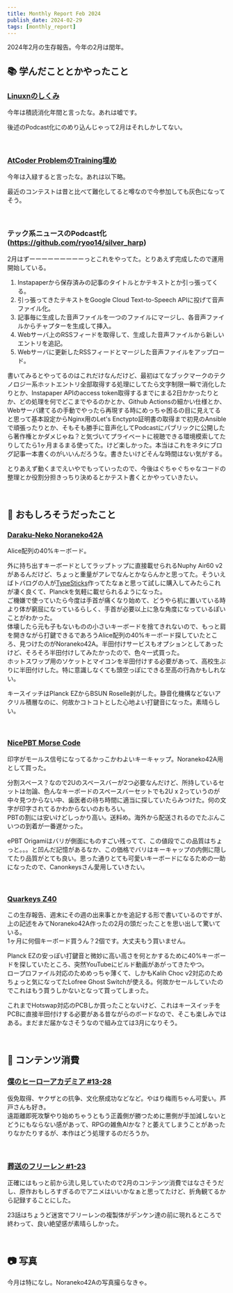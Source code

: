 ```yaml
---
title: Monthly Report Feb 2024
publish_date: 2024-02-29
tags: [monthly_report]
---
```


2024年2月の生存報告。今年の2月は閏年。

## 📚 学んだこととかやったこと

### [Linuxnのしくみ](https://amzn.to/49bdRub)

今年は積読消化年間と言ったな。あれは嘘です。

後述のPodcast化にのめり込んじゃって2月はそれしかしてない。

<br />

### [AtCoder ProblemのTraining埋め](https://kenkoooo.com/atcoder/#/training/Boot%20camp%20for%20Beginners)

今年は入緑すると言ったな。あれは以下略。

最近のコンテストは昔と比べて難化してると噂なので今参加しても灰色になってそう。

<br />

### テック系ニュースのPodcast化(https://github.com/ryoo14/silver_harp)

2月はずーーーーーーーーーっとこれをやってた。とりあえず完成したので運用開始している。

1. Instapaperから保存済みの記事のタイトルとかテキストとか引っ張ってくる。
2. 引っ張ってきたテキストをGoogle Cloud Text-to-Speech APIに投げて音声ファイル化。
3. 記事毎に生成した音声ファイルを一つのファイルにマージし、各音声ファイルからチャプターを生成して挿入。
4. Webサーバ上のRSSフィードを取得して、生成した音声ファイルから新しいエントリを追記。
5. Webサーバに更新したRSSフィードとマージした音声ファイルをアップロード。

書いてみるとやってるのはこれだけなんだけど、最初はてなブックマークのテクノロジー系ホットエントリ全部取得する処理にしてたら文字制限一瞬で消化したりとか、Instapaper APIのaccess token取得するまでにまる2日かかったりとか、どの処理を何でどこまでやるのかとか、Github Actionsの細かい仕様とか、Webサーバ建てるの手動でやったら再現する時にめっちゃ困るの目に見えてると思って基本設定からNginx用のLet's Enctypto証明書の取得まで初見のAnsibleで頑張ったりとか、そもそも勝手に音声化してPodcastにパブリックに公開したら著作権とかダメじゃね？と気づいてプライベートに視聴できる環境模索してたりしてたら1ヶ月まるまる使ってた。けど楽しかった。本当はこれをネタにブログ記事一本書くのがいいんだろうな。書きたいけどそんな時間はない気がする。

とりあえず動くまでえいやでもっていったので、今後はぐちゃぐちゃなコードの整理とか役割分担きっちり決めるとかテスト書くとかやっていきたい。

<br />

## 🧐 おもしろそうだったこと

### [Daraku-Neko Noraneko42A](https://booth.pm/ja/items/5374158)

Alice配列の40%キーボード。

外に持ち出すキーボードとしてラップトップに直接載せられるNuphy Air60 v2があるんだけど、ちょっと重量がアレでなんとかならんかと思ってた。そういえばトバログの人が[TypeSticks](https://amzn.to/492a1Ec)作ってたなぁと思って試しに購入してみたらこれが凄く良くて、Planckを気軽に載せられるようになった。  
ご機嫌で使っていたら今度は手首が痛くなり始めて、どうやら机に置いている時より体が窮屈になっているらしく、手首が必要以上に急な角度になっているぽいことがわかった。  
体壊したら元も子もないものの小さいキーボードを捨てきれないので、もっと肩を開きながら打鍵できるであろうAlice配列の40%キーボード探していたところ、見つけたのがNoraneko42A。半田付けサービスもオプションとしてあったけど、そろそろ半田付けしてみたかったので、色々一式買った。  
ホットスワップ用のソケットとマイコンを半田付けする必要があって、高校生ぶりに半田付けした。特に意識しなくても頭空っぽにできる至高の行為かもしれない。

キースイッチはPlanck EZからBSUN Roselle剥がした。静音化機構などないアクリル積層なのに、何故かコトコトとした心地よい打鍵音になった。素晴らしい。

<br />

### [NicePBT Morse Code](https://cannonkeys.com/products/nicepbt-morse-code)

印字がモールス信号になってるかっこかわよいキーキャップ。Noraneko42A用として買った。

分割スペース？なので2Uのスペースバーが2つ必要なんだけど、所持しているセットは勿論、色んなキーボードのスペースバーセットでも2U x 2っていうのが中々見つからない中、歯医者の待ち時間に適当に探していたらみつけた。何の文字が印字されてるかわからないのおもろい。  
PBTの割には安いけどしっかり高い。送料め。海外から配送されるのでたぶんこいつの到着が一番遅かった。

ePBT Origamiはバリが側面にものすごい残ってて、この値段でこの品質はちょっと。。。と凹んだ記憶があるなか、この価格でバリはキーキャップの内側に隠してたり品質がとても良い。思った通りとても可愛いキーボードになるための一助になったので、Canonkeysさん愛用していきたい。

<br />

### [Quarkeys Z40](https://www.quarkeys.com/product-page/z40-case-extras-sale)

この生存報告、週末にその週の出来事とかを追記する形で書いているのですが、上の記述をみてNoraneko42A作ったの2月の頭だったことを思い出して驚いている。  
1ヶ月に何個キーボード買うん？2個です。大丈夫もう買いません。

Planck EZの安っぽい打鍵音と微妙に高い高さを何とかするために40%キーボードを探していたところ、突然YouTubeにビルド動画があがってきたやつ。  
ロープロファイル対応のためめっちゃ薄くて、しかもKalih Choc v2対応のためちょっと気になってたLofree Ghost Switchが使える。何故かセールしていたのでこれはもう買うしかないとなって買ってしまった。

これまでHotswap対応のPCBしか買ったことないけど、これはキースイッチをPCBに直接半田付けする必要がある昔ながらのボードなので、そこも楽しみではある。まだまだ届かなさそうなので組み立ては3月になりそう。

<br />

## 👾 コンテンツ消費

### [僕のヒーローアカデミア #13-28](https://amzn.to/3UqRjSn)

仮免取得、ヤクザとの抗争、文化祭成功などなど。やはり梅雨ちゃん可愛い。芦戸さんも好き。  
遠距離即死攻撃やり始めちゃうともう正義側が勝つために悪側が手加減しないとどうにもならない感があって、RPGの雑魚AIかな？と萎えてしまうことがあったりなかたりするが、本作はどう処理するのだろうか。

<br />

### [葬送のフリーレン #1-23](https://annict.com/works/10079)

正確にはもっと前から流し見していたので2月のコンテンツ消費ではなさそうだし、原作おもしろすぎるのでアニメはいいかなぁと思ってたけど、折角観てるから記録することにした。

23話はちょうど迷宮でフリーレンの複製体がデンケン達の前に現れるところで終わって、良い絶望感が素晴らしかった。

<br />

## 📷 写真

今月は特になし。Noraneko42Aの写真撮らなきゃ。
